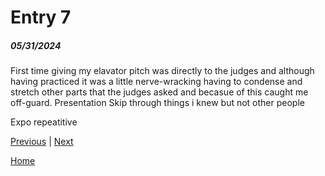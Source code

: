 # Entry 7
##### 05/31/2024

First time giving my elavator pitch was directly to the judges and although having practiced it was a little nerve-wracking having to condense and stretch other parts that the judges asked and becasue of this caught me off-guard. 
Presentation
Skip through things i knew but not other people

Expo
repeatitive

[Previous](entry06.md) | [Next](entry08.md)

[Home](../README.md)
